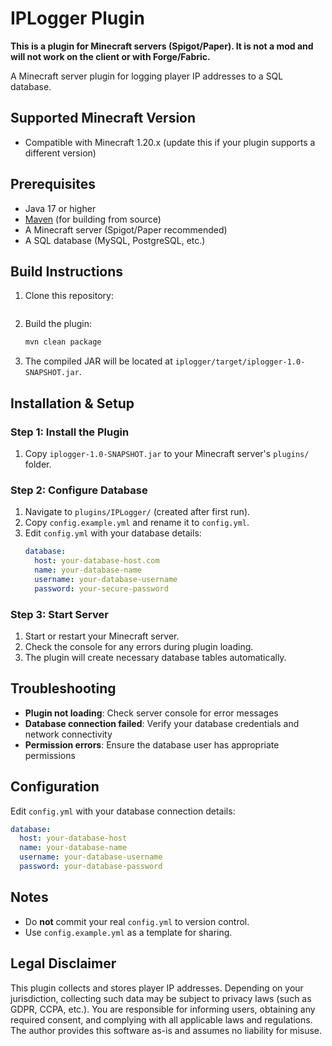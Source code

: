 # IPLogger Plugin

**This is a plugin for Minecraft servers (Spigot/Paper). It is not a mod and will not work on the client or with Forge/Fabric.**

A Minecraft server plugin for logging player IP addresses to a SQL database.

## Supported Minecraft Version

- Compatible with Minecraft 1.20.x (update this if your plugin supports a different version)

## Prerequisites

- Java 17 or higher
- [Maven](https://maven.apache.org/) (for building from source)
- A Minecraft server (Spigot/Paper recommended)
- A SQL database (MySQL, PostgreSQL, etc.)

## Build Instructions

1. Clone this repository:
   ```git clone https://github.com/Dylanfe/Minecraft-IPLogger.git

2. Build the plugin:
   ```sh
   mvn clean package
   ```

3. The compiled JAR will be located at `iplogger/target/iplogger-1.0-SNAPSHOT.jar`.

## Installation & Setup

### Step 1: Install the Plugin
1. Copy `iplogger-1.0-SNAPSHOT.jar` to your Minecraft server's `plugins/` folder.

### Step 2: Configure Database
1. Navigate to `plugins/IPLogger/` (created after first run).
2. Copy `config.example.yml` and rename it to `config.yml`.
3. Edit `config.yml` with your database details:
   ```yaml
   database:
     host: your-database-host.com
     name: your-database-name
     username: your-database-username
     password: your-secure-password
   ```

### Step 3: Start Server
1. Start or restart your Minecraft server.
2. Check the console for any errors during plugin loading.
3. The plugin will create necessary database tables automatically.

## Troubleshooting

- **Plugin not loading**: Check server console for error messages
- **Database connection failed**: Verify your database credentials and network connectivity
- **Permission errors**: Ensure the database user has appropriate permissions

## Configuration

Edit `config.yml` with your database connection details:
```yaml
database:
  host: your-database-host
  name: your-database-name
  username: your-database-username
  password: your-database-password
```

## Notes

- Do **not** commit your real `config.yml` to version control.
- Use `config.example.yml` as a template for sharing.

## Legal Disclaimer

This plugin collects and stores player IP addresses. Depending on your jurisdiction, collecting such data may be subject to privacy laws (such as GDPR, CCPA, etc.). You are responsible for informing users, obtaining any required consent, and complying with all applicable laws and regulations. The author provides this software as-is and assumes no liability for misuse.
